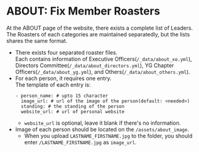 # ABOUT: Fix Member Roasters

At the ABOUT page of the website, there exists a complete list of Leaders.  
The Roasters of each categories are maintained separatedly, but the lists shares the same format.

- There exists four separated roaster files.  
  Each contains information of Executive Officers(`/_data/about_xo.yml`), Directors Committee(`/_data/about_directors.yml`), YG Chapter Officers(`/_data/about_yg.yml`), and Others(`/_data/about_others.yml`).
- For each person, it requires one entry.  
  The template of each entry is:
  ```
  - person_name: # upto 15 character
    image_url: # url of the image of the person(default: <needed>)
    standing: # the standing of the person
    website_url: # url of personal website
  ```
  - `website_url` is optional, leave it blank if there's no information.
- Image of each person should be located on the `/assets/about_image`.
  - When you upload `LASTNAME_FIRSTNAME.jpg` to the folder, you should enter `/LASTNAME_FIRSTNAME.jpg` as `image_url`.